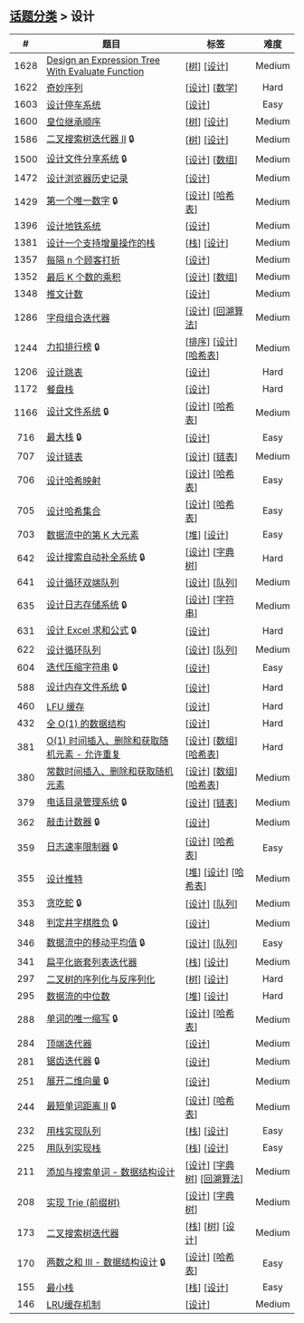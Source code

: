 <!--|This file generated by command(leetcode tag); DO NOT EDIT.            |-->
<!--+----------------------------------------------------------------------+-->
<!--|@author    openset <openset.wang@gmail.com>                           |-->
<!--|@link      https://github.com/openset                                 |-->
<!--|@home      https://github.com/openset/leetcode                        |-->
<!--+----------------------------------------------------------------------+-->

## [话题分类](../README.md) > 设计

| # | 题目 | 标签 | 难度 |
| :-: | - | - | :-: |
| 1628 | [Design an Expression Tree With Evaluate Function](../../problems/design-an-expression-tree-with-evaluate-function) | [[树](../tree/README.md)] [[设计](../design/README.md)]  | Medium |
| 1622 | [奇妙序列](../../problems/fancy-sequence) | [[设计](../design/README.md)] [[数学](../math/README.md)]  | Hard |
| 1603 | [设计停车系统](../../problems/design-parking-system) | [[设计](../design/README.md)]  | Easy |
| 1600 | [皇位继承顺序](../../problems/throne-inheritance) | [[树](../tree/README.md)] [[设计](../design/README.md)]  | Medium |
| 1586 | [二叉搜索树迭代器 II](../../problems/binary-search-tree-iterator-ii) 🔒 | [[树](../tree/README.md)] [[设计](../design/README.md)]  | Medium |
| 1500 | [设计文件分享系统](../../problems/design-a-file-sharing-system) 🔒 | [[设计](../design/README.md)] [[数组](../array/README.md)]  | Medium |
| 1472 | [设计浏览器历史记录](../../problems/design-browser-history) | [[设计](../design/README.md)]  | Medium |
| 1429 | [第一个唯一数字](../../problems/first-unique-number) 🔒 | [[设计](../design/README.md)] [[哈希表](../hash-table/README.md)]  | Medium |
| 1396 | [设计地铁系统](../../problems/design-underground-system) | [[设计](../design/README.md)]  | Medium |
| 1381 | [设计一个支持增量操作的栈](../../problems/design-a-stack-with-increment-operation) | [[栈](../stack/README.md)] [[设计](../design/README.md)]  | Medium |
| 1357 | [每隔 n 个顾客打折](../../problems/apply-discount-every-n-orders) | [[设计](../design/README.md)]  | Medium |
| 1352 | [最后 K 个数的乘积](../../problems/product-of-the-last-k-numbers) | [[设计](../design/README.md)] [[数组](../array/README.md)]  | Medium |
| 1348 | [推文计数](../../problems/tweet-counts-per-frequency) | [[设计](../design/README.md)]  | Medium |
| 1286 | [字母组合迭代器](../../problems/iterator-for-combination) | [[设计](../design/README.md)] [[回溯算法](../backtracking/README.md)]  | Medium |
| 1244 | [力扣排行榜](../../problems/design-a-leaderboard) 🔒 | [[排序](../sort/README.md)] [[设计](../design/README.md)] [[哈希表](../hash-table/README.md)]  | Medium |
| 1206 | [设计跳表](../../problems/design-skiplist) | [[设计](../design/README.md)]  | Hard |
| 1172 | [餐盘栈](../../problems/dinner-plate-stacks) | [[设计](../design/README.md)]  | Hard |
| 1166 | [设计文件系统](../../problems/design-file-system) 🔒 | [[设计](../design/README.md)] [[哈希表](../hash-table/README.md)]  | Medium |
| 716 | [最大栈](../../problems/max-stack) 🔒 | [[设计](../design/README.md)]  | Easy |
| 707 | [设计链表](../../problems/design-linked-list) | [[设计](../design/README.md)] [[链表](../linked-list/README.md)]  | Medium |
| 706 | [设计哈希映射](../../problems/design-hashmap) | [[设计](../design/README.md)] [[哈希表](../hash-table/README.md)]  | Easy |
| 705 | [设计哈希集合](../../problems/design-hashset) | [[设计](../design/README.md)] [[哈希表](../hash-table/README.md)]  | Easy |
| 703 | [数据流中的第 K 大元素](../../problems/kth-largest-element-in-a-stream) | [[堆](../heap/README.md)] [[设计](../design/README.md)]  | Easy |
| 642 | [设计搜索自动补全系统](../../problems/design-search-autocomplete-system) 🔒 | [[设计](../design/README.md)] [[字典树](../trie/README.md)]  | Hard |
| 641 | [设计循环双端队列](../../problems/design-circular-deque) | [[设计](../design/README.md)] [[队列](../queue/README.md)]  | Medium |
| 635 | [设计日志存储系统](../../problems/design-log-storage-system) 🔒 | [[设计](../design/README.md)] [[字符串](../string/README.md)]  | Medium |
| 631 | [设计 Excel 求和公式](../../problems/design-excel-sum-formula) 🔒 | [[设计](../design/README.md)]  | Hard |
| 622 | [设计循环队列](../../problems/design-circular-queue) | [[设计](../design/README.md)] [[队列](../queue/README.md)]  | Medium |
| 604 | [迭代压缩字符串](../../problems/design-compressed-string-iterator) 🔒 | [[设计](../design/README.md)]  | Easy |
| 588 | [设计内存文件系统](../../problems/design-in-memory-file-system) 🔒 | [[设计](../design/README.md)]  | Hard |
| 460 | [LFU 缓存](../../problems/lfu-cache) | [[设计](../design/README.md)]  | Hard |
| 432 | [全 O(1) 的数据结构](../../problems/all-oone-data-structure) | [[设计](../design/README.md)]  | Hard |
| 381 | [O(1) 时间插入、删除和获取随机元素 - 允许重复](../../problems/insert-delete-getrandom-o1-duplicates-allowed) | [[设计](../design/README.md)] [[数组](../array/README.md)] [[哈希表](../hash-table/README.md)]  | Hard |
| 380 | [常数时间插入、删除和获取随机元素](../../problems/insert-delete-getrandom-o1) | [[设计](../design/README.md)] [[数组](../array/README.md)] [[哈希表](../hash-table/README.md)]  | Medium |
| 379 | [电话目录管理系统](../../problems/design-phone-directory) 🔒 | [[设计](../design/README.md)] [[链表](../linked-list/README.md)]  | Medium |
| 362 | [敲击计数器](../../problems/design-hit-counter) 🔒 | [[设计](../design/README.md)]  | Medium |
| 359 | [日志速率限制器](../../problems/logger-rate-limiter) 🔒 | [[设计](../design/README.md)] [[哈希表](../hash-table/README.md)]  | Easy |
| 355 | [设计推特](../../problems/design-twitter) | [[堆](../heap/README.md)] [[设计](../design/README.md)] [[哈希表](../hash-table/README.md)]  | Medium |
| 353 | [贪吃蛇](../../problems/design-snake-game) 🔒 | [[设计](../design/README.md)] [[队列](../queue/README.md)]  | Medium |
| 348 | [判定井字棋胜负](../../problems/design-tic-tac-toe) 🔒 | [[设计](../design/README.md)]  | Medium |
| 346 | [数据流中的移动平均值](../../problems/moving-average-from-data-stream) 🔒 | [[设计](../design/README.md)] [[队列](../queue/README.md)]  | Easy |
| 341 | [扁平化嵌套列表迭代器](../../problems/flatten-nested-list-iterator) | [[栈](../stack/README.md)] [[设计](../design/README.md)]  | Medium |
| 297 | [二叉树的序列化与反序列化](../../problems/serialize-and-deserialize-binary-tree) | [[树](../tree/README.md)] [[设计](../design/README.md)]  | Hard |
| 295 | [数据流的中位数](../../problems/find-median-from-data-stream) | [[堆](../heap/README.md)] [[设计](../design/README.md)]  | Hard |
| 288 | [单词的唯一缩写](../../problems/unique-word-abbreviation) 🔒 | [[设计](../design/README.md)] [[哈希表](../hash-table/README.md)]  | Medium |
| 284 | [顶端迭代器](../../problems/peeking-iterator) | [[设计](../design/README.md)]  | Medium |
| 281 | [锯齿迭代器](../../problems/zigzag-iterator) 🔒 | [[设计](../design/README.md)]  | Medium |
| 251 | [展开二维向量](../../problems/flatten-2d-vector) 🔒 | [[设计](../design/README.md)]  | Medium |
| 244 | [最短单词距离 II](../../problems/shortest-word-distance-ii) 🔒 | [[设计](../design/README.md)] [[哈希表](../hash-table/README.md)]  | Medium |
| 232 | [用栈实现队列](../../problems/implement-queue-using-stacks) | [[栈](../stack/README.md)] [[设计](../design/README.md)]  | Easy |
| 225 | [用队列实现栈](../../problems/implement-stack-using-queues) | [[栈](../stack/README.md)] [[设计](../design/README.md)]  | Easy |
| 211 | [添加与搜索单词 - 数据结构设计](../../problems/design-add-and-search-words-data-structure) | [[设计](../design/README.md)] [[字典树](../trie/README.md)] [[回溯算法](../backtracking/README.md)]  | Medium |
| 208 | [实现 Trie (前缀树)](../../problems/implement-trie-prefix-tree) | [[设计](../design/README.md)] [[字典树](../trie/README.md)]  | Medium |
| 173 | [二叉搜索树迭代器](../../problems/binary-search-tree-iterator) | [[栈](../stack/README.md)] [[树](../tree/README.md)] [[设计](../design/README.md)]  | Medium |
| 170 | [两数之和 III - 数据结构设计](../../problems/two-sum-iii-data-structure-design) 🔒 | [[设计](../design/README.md)] [[哈希表](../hash-table/README.md)]  | Easy |
| 155 | [最小栈](../../problems/min-stack) | [[栈](../stack/README.md)] [[设计](../design/README.md)]  | Easy |
| 146 | [LRU缓存机制](../../problems/lru-cache) | [[设计](../design/README.md)]  | Medium |
